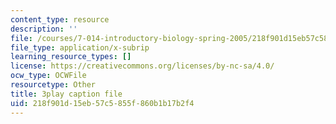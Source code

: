 ```yaml
---
content_type: resource
description: ''
file: /courses/7-014-introductory-biology-spring-2005/218f901d15eb57c5855f860b1b17b2f4_lm8ywGl9AIQ.vtt
file_type: application/x-subrip
learning_resource_types: []
license: https://creativecommons.org/licenses/by-nc-sa/4.0/
ocw_type: OCWFile
resourcetype: Other
title: 3play caption file
uid: 218f901d-15eb-57c5-855f-860b1b17b2f4
---
```

